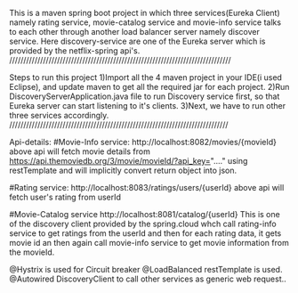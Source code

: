 This is a maven spring boot project in which three services(Eureka Client) namely rating service, movie-catalog service and movie-info service talks to each other through another load balancer server namely discover service. Here discovery-service are one of the Eureka server which is provided by the netflix-spring api's.  
///////////////////////////////////////////////////////////////////////////////

Steps to run this project
1)Import all the 4 maven project in your IDE(i used Eclipse), and update maven to get all the required jar for each project.
2)Run DiscoveryServerApplication.java file to run Discovery service first, so that Eureka server can start listening to it's clients.
3)Next, we have to run other three services accordingly.
//////////////////////////////////////////////////////////////////////////////

Api-details:
#Movie-Info service:
  http://localhost:8082/movies/{movieId}
  above api will fetch movie details from https://api.themoviedb.org/3/movie/movieId/?api_key="...."
  using restTemplate and will implicitly convert return object into json.
  
#Rating service:
  http://localhost:8083/ratings/users/{userId}
  above api will fetch user's rating from userId
  
  #Movie-Catalog service
  http://localhost:8081/catalog/{userId}
  This is one of the discovery client provided by the spring.cloud whch call rating-info service to get ratings from the userId  and then for each rating data, it gets movie id an then again call movie-info service to get movie information from the movieId.
  
  @Hystrix is used for Circuit breaker
  @LoadBalanced restTemplate is used.
  @Autowired DiscoveryClient to call other services as generic web request..

